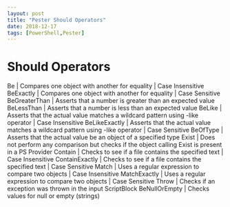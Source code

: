 ```yaml
---
layout: post
title: "Pester Should Operators"
date: 2018-12-17
tags: [PowerShell,Pester]
---
```


# Should Operators

Be | Compares one object with another for equality | Case Insensitive
BeExactly | Compares one object with another for equality | Case Sensitive
BeGreaterThan | Asserts that a number is greater than an expected value
BeLessThan | Asserts that a number is less than an expected value
BeLike | Asserts that the actual value matches a wildcard pattern using -like operator | Case Insensitive
BeLikeExactly | Asserts that the actual value matches a wildcard pattern using -like operator | Case Sensitive
BeOfType | Asserts that the actual value be an object of a specified type
Exist | Does not perform any comparison but checks if the object calling Exist is present in a PS Provider
Contain | Checks to see if a file contains the specified text | Case Insensitive
ContainExactly | Checks to see if a file contains the specified text | Case Sensitive
Match | Uses a regular expression to compare two objects | Case Insensitive
MatchExactly | Uses a regular expression to compare two objects | Case Sensitive
Throw | Checks if an exception was thrown in the input ScriptBlock
BeNullOrEmpty | Checks values for null or empty (strings)
